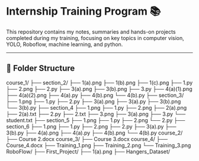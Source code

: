 # Internship Training Program 📚

This repository contains my notes, summaries and hands-on projects completed during my training, focusing on key topics in computer vision, YOLO, Roboflow, machine learning, and python.

---

## 📁 Folder Structure
course_1/
  ├── section_2/
    ├── 1(a).png
    ├── 1(b).png
    ├── 1(c).png
    ├── 1.py
    ├── 2.png
    ├── 2.py
    ├── 3(a).png
    ├── 3(b).png
    ├── 3.py
    ├── 4(a)(1).png
    ├── 4(a)(2).png
    ├── 4(a).py
    ├── 4(b).png
    └── 4(b).py
  ├── section_3/
    ├── 1.png
    ├── 1.py
    ├── 2.py
    ├── 3(a).png
    ├── 3(a).py
    ├── 3(b).png
    └── 3(b).py
  ├── section_4
    ├── 1.png
    ├── 1.py
    ├── 2.png
    ├── 2(a).png
    ├── 2(a).txt
    ├── 2.py
    ├── 2.txt
    ├── 3.png
    ├── 3(a).png
    ├── 3.py
    └── student.txt
  ├── section_5
    ├── 1.png
    ├── 1.py
    ├── 2.png
    └── 2.py
  ├── section_6
    ├── 1.png
    ├── 1.py
    ├── 2.png
    ├── 2.py
    ├── 3(a).py
    ├── 3(b).py
    ├── 4(a).png
    ├── 4(a).py
    ├── 4(b).png
    └── 4(b).py
course_2/
  ├── Course 2.docx
course_3/
  ├── Course 3.docx
course_4/
  ├── Course_4.docx
  ├── Training_1.png
  ├── Training_2.png
  └── Training_3.png
RoboFlow/
  ├── First_Project/
    ├── 1(a).png
  ├── Hangers_Dataset/
